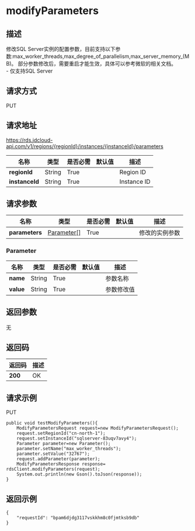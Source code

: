 # modifyParameters


## 描述
修改SQL Server实例的配置参数，目前支持以下参数:max_worker_threads,max_degree_of_parallelism,max_server_memory_(MB)。 部分参数修改后，需要重启才能生效，具体可以参考微软的相关文档。<br>- 仅支持SQL Server

## 请求方式
PUT

## 请求地址
https://rds.jdcloud-api.com/v1/regions/{regionId}/instances/{instanceId}/parameters

|名称|类型|是否必需|默认值|描述|
|---|---|---|---|---|
|**regionId**|String|True| |Region ID|
|**instanceId**|String|True| |Instance ID|

## 请求参数
|名称|类型|是否必需|默认值|描述|
|---|---|---|---|---|
|**parameters**|[Parameter[]](modifyparameters#parameter)|True| |修改的实例参数|

### <div id="parameter">Parameter</div>
|名称|类型|是否必需|默认值|描述|
|---|---|---|---|---|
|**name**|String|True| |参数名称|
|**value**|String|True| |参数修改值|

## 返回参数
无


## 返回码
|返回码|描述|
|---|---|
|**200**|OK|

## 请求示例
PUT
```
public void testModifyParameters(){
    ModifyParametersRequest request=new ModifyParametersRequest();
    request.setRegionId("cn-north-1");
    request.setInstanceId("sqlserver-83uqv7avy4");
    Parameter parameter=new Parameter();
    parameter.setName("max_worker_threads");
    parameter.setValue("32767");
    request.addParameter(parameter);
    ModifyParametersResponse response= rdsClient.modifyParameters(request);
    System.out.println(new Gson().toJson(response));
}

```

## 返回示例
```
{
    "requestId": "bpam6djdg3117vskkhm8c0fjmtksb9db"
}
```
